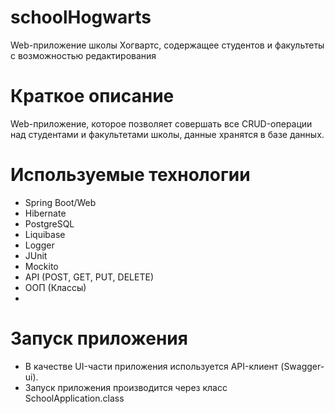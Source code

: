 # schoolHogwarts
Web-приложение школы Хогвартс, содержащее студентов и факультеты с возможностью редактирования
# Краткое описание
Web-приложение, которое позволяет совершать все CRUD-операции над студентами и факультетами школы, данные хранятся в базе данных.
# Используемые технологии
- Spring Boot/Web
- Hibernate
- PostgreSQL
- Liquibase
- Logger
- JUnit
- Mockito
- API (POST, GET, PUT, DELETE)
- ООП (Классы)
- 
# Запуск приложения
- В качестве UI-части приложения используется API-клиент (Swagger-ui).
- Запуск приложения производится через класс SchoolApplication.class
